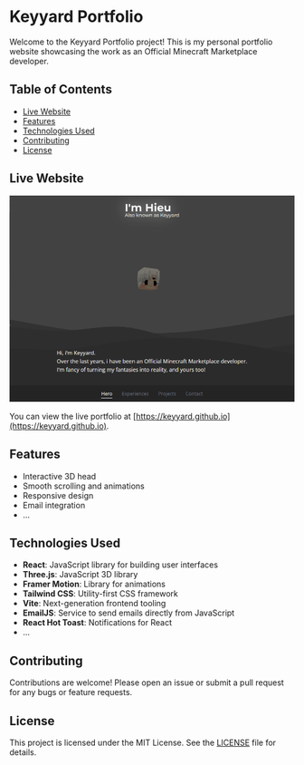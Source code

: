 # Keyyard Portfolio

Welcome to the Keyyard Portfolio project! This is my personal portfolio website showcasing the work as an Official Minecraft Marketplace developer.

## Table of Contents

- [Live Website](lLive-website)
- [Features](#features)
- [Technologies Used](#technologies-used)
- [Contributing](#contributing)
- [License](#license)

## Live Website

![Keyyard Portfolio](public/image.png)

You can view the live portfolio at [https://keyyard.github.io](https://keyyard.github.io).

## Features

- Interactive 3D head
- Smooth scrolling and animations
- Responsive design
- Email integration
- ...

## Technologies Used

- **React**: JavaScript library for building user interfaces
- **Three.js**: JavaScript 3D library
- **Framer Motion**: Library for animations
- **Tailwind CSS**: Utility-first CSS framework
- **Vite**: Next-generation frontend tooling
- **EmailJS**: Service to send emails directly from JavaScript
- **React Hot Toast**: Notifications for React
- ...

## Contributing

Contributions are welcome! Please open an issue or submit a pull request for any bugs or feature requests.

## License

This project is licensed under the MIT License. See the [LICENSE](LICENSE) file for details.